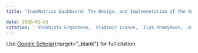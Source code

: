 ```yaml
---
title: "InnoMetrics Dashboard: The Design, and Implementation of the Adaptable Dashboard for Energy-Efficient Applications Using Open Source Tools"

date: 2020-01-01
citation: ' Shokhista Ergasheva,  Vladimir Ivanov,  Ilya Khomyakov,  Artem Kruglov,  Dragos Strugar,  Giancarlo Succi, &quot;InnoMetrics Dashboard: The Design, and Implementation of the Adaptable Dashboard for Energy-Efficient Applications Using Open Source Tools.&quot;, 2020.'
---
```

Use [Google Scholar](https://scholar.google.com/scholar?q=InnoMetrics+Dashboard:+The+Design,+and+Implementation+of+the+Adaptable+Dashboard+for+Energy+Efficient+Applications+Using+Open+Source+Tools){:target="_blank"} for full citation